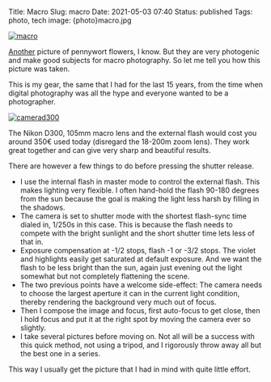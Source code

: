 Title: Macro
Slug: macro
Date: 2021-05-03 07:40
Status: published
Tags: photo, tech
image: {photo}macro.jpg

[![macro]({photo}macro.jpg "macro")]({static}/pic/macro.jpg)

[Another]({filename}pennywort.md) picture of pennywort flowers, I know. But they are
very photogenic and make good subjects for macro photography. So let me tell you 
how this picture was taken.

This is my gear, the same that I had for the last 15 years, from the time
when digital photography was all the hype and everyone wanted to be a 
photographer.

[![camerad300]({photo}camerad300.jpg "CamseraD300")]({static}/pic/camerad300.jpg)

The Nikon D300, 105mm macro lens and the external flash would cost you around
350€ used today (disregard the 18-200m zoom lens). They work great together
and can give very sharp and beautiful results. 

There are however a few things to do before pressing the shutter release.

* I use the internal flash in master mode to control the external flash. This makes
  lighting very flexible. I often hand-hold the flash 90-180 degrees from the sun because
  the goal is making the light less harsh by filling in the shadows.
* The camera is set to shutter mode with the shortest flash-sync time dialed in, 1/250s in this case.
  This is because the flash needs to compete with the bright sunlight and the short shutter time lets
  less of that in.
* Exposure compensation at -1/2 stops, flash -1 or -3/2 stops. The violet and highlights easily get 
  saturated at default exposure. And we want the flash to be less bright than the sun, again just evening out the light
  somewhat but not completely flattening the scene.
* The two previous points have a welcome side-effect: The camera needs to choose the largest aperture
  it can in the current light condition, thereby rendering the background very much out of focus.
* Then I compose the image and focus, first auto-focus to get close, then I hold focus and put
  it at the right spot by moving the camera ever so slightly.
* I take several pictures before moving on. Not all will be a success with this quick method, not using a tripod,
  and I rigorously throw away all but the best one in a series.

This way I usually get the picture that I had in mind with quite little effort.
